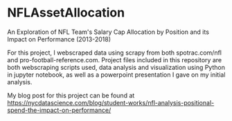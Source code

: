 # NFLAssetAllocation
An Exploration of NFL Team's Salary Cap Allocation by Position and its Impact on Performance (2013-2018)

For this project, I webscraped data using scrapy from both spotrac.com/nfl and pro-football-reference.com. Project files included in this repository are both webscraping scripts used, data analysis and visualization using Python in jupyter notebook, as well as a powerpoint presentation I gave on my initial analysis. 

My blog post for this project can be found at https://nycdatascience.com/blog/student-works/nfl-analysis-positional-spend-the-impact-on-performance/
